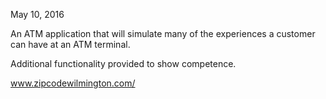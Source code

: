 May 10, 2016

An ATM application that will simulate many of the experiences a customer can have at an ATM terminal.

Additional functionality provided to show competence.

www.zipcodewilmington.com/  
